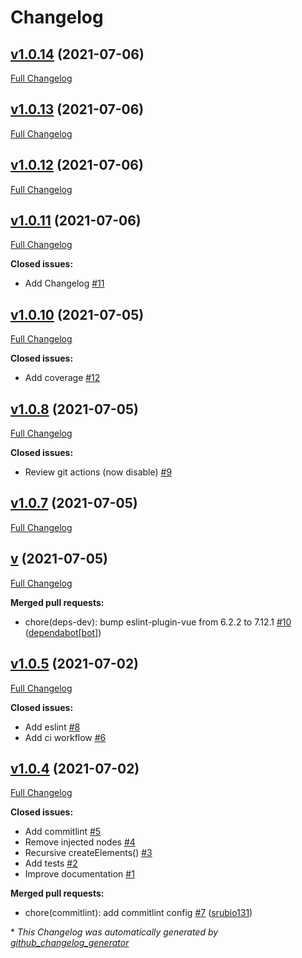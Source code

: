 # Changelog

## [v1.0.14](https://github.com/srubio131/vue-dom-injector/tree/v1.0.14) (2021-07-06)

[Full Changelog](https://github.com/srubio131/vue-dom-injector/compare/v1.0.13...v1.0.14)

## [v1.0.13](https://github.com/srubio131/vue-dom-injector/tree/v1.0.13) (2021-07-06)

[Full Changelog](https://github.com/srubio131/vue-dom-injector/compare/v1.0.12...v1.0.13)

## [v1.0.12](https://github.com/srubio131/vue-dom-injector/tree/v1.0.12) (2021-07-06)

[Full Changelog](https://github.com/srubio131/vue-dom-injector/compare/v1.0.11...v1.0.12)

## [v1.0.11](https://github.com/srubio131/vue-dom-injector/tree/v1.0.11) (2021-07-06)

[Full Changelog](https://github.com/srubio131/vue-dom-injector/compare/v1.0.10...v1.0.11)

**Closed issues:**

- Add Changelog [\#11](https://github.com/srubio131/vue-dom-injector/issues/11)

## [v1.0.10](https://github.com/srubio131/vue-dom-injector/tree/v1.0.10) (2021-07-05)

[Full Changelog](https://github.com/srubio131/vue-dom-injector/compare/v1.0.8...v1.0.10)

**Closed issues:**

- Add coverage [\#12](https://github.com/srubio131/vue-dom-injector/issues/12)

## [v1.0.8](https://github.com/srubio131/vue-dom-injector/tree/v1.0.8) (2021-07-05)

[Full Changelog](https://github.com/srubio131/vue-dom-injector/compare/v1.0.7...v1.0.8)

**Closed issues:**

- Review git actions \(now disable\) [\#9](https://github.com/srubio131/vue-dom-injector/issues/9)

## [v1.0.7](https://github.com/srubio131/vue-dom-injector/tree/v1.0.7) (2021-07-05)

[Full Changelog](https://github.com/srubio131/vue-dom-injector/compare/v...v1.0.7)

## [v](https://github.com/srubio131/vue-dom-injector/tree/v) (2021-07-05)

[Full Changelog](https://github.com/srubio131/vue-dom-injector/compare/v1.0.5...v)

**Merged pull requests:**

- chore\(deps-dev\): bump eslint-plugin-vue from 6.2.2 to 7.12.1 [\#10](https://github.com/srubio131/vue-dom-injector/pull/10) ([dependabot[bot]](https://github.com/apps/dependabot))

## [v1.0.5](https://github.com/srubio131/vue-dom-injector/tree/v1.0.5) (2021-07-02)

[Full Changelog](https://github.com/srubio131/vue-dom-injector/compare/v1.0.4...v1.0.5)

**Closed issues:**

- Add eslint [\#8](https://github.com/srubio131/vue-dom-injector/issues/8)
- Add ci workflow [\#6](https://github.com/srubio131/vue-dom-injector/issues/6)

## [v1.0.4](https://github.com/srubio131/vue-dom-injector/tree/v1.0.4) (2021-07-02)

[Full Changelog](https://github.com/srubio131/vue-dom-injector/compare/8a2e8fecf578e088a68db29d019222a122b8d6c7...v1.0.4)

**Closed issues:**

- Add commitlint [\#5](https://github.com/srubio131/vue-dom-injector/issues/5)
- Remove injected nodes [\#4](https://github.com/srubio131/vue-dom-injector/issues/4)
- Recursive createElements\(\) [\#3](https://github.com/srubio131/vue-dom-injector/issues/3)
- Add tests [\#2](https://github.com/srubio131/vue-dom-injector/issues/2)
- Improve documentation [\#1](https://github.com/srubio131/vue-dom-injector/issues/1)

**Merged pull requests:**

- chore\(commitlint\): add commitlint config [\#7](https://github.com/srubio131/vue-dom-injector/pull/7) ([srubio131](https://github.com/srubio131))



\* *This Changelog was automatically generated by [github_changelog_generator](https://github.com/github-changelog-generator/github-changelog-generator)*
